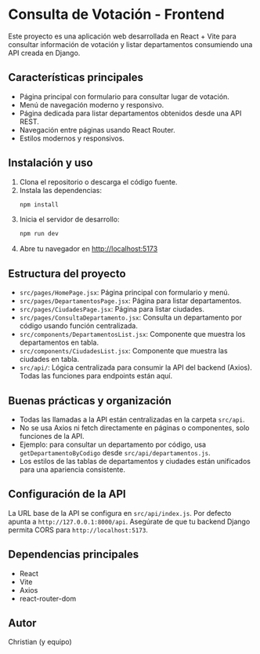 
# Consulta de Votación - Frontend

Este proyecto es una aplicación web desarrollada en React + Vite para consultar información de votación y listar departamentos consumiendo una API creada en Django.

## Características principales

- Página principal con formulario para consultar lugar de votación.
- Menú de navegación moderno y responsivo.
- Página dedicada para listar departamentos obtenidos desde una API REST.
- Navegación entre páginas usando React Router.
- Estilos modernos y responsivos.

## Instalación y uso

1. Clona el repositorio o descarga el código fuente.
2. Instala las dependencias:
	```bash
	npm install
	```
3. Inicia el servidor de desarrollo:
	```bash
	npm run dev
	```
4. Abre tu navegador en [http://localhost:5173](http://localhost:5173)

## Estructura del proyecto

- `src/pages/HomePage.jsx`: Página principal con formulario y menú.
- `src/pages/DepartamentosPage.jsx`: Página para listar departamentos.
- `src/pages/CiudadesPage.jsx`: Página para listar ciudades.
- `src/pages/ConsultaDepartamento.jsx`: Consulta un departamento por código usando función centralizada.
- `src/components/DepartamentosList.jsx`: Componente que muestra los departamentos en tabla.
- `src/components/CiudadesList.jsx`: Componente que muestra las ciudades en tabla.
- `src/api/`: Lógica centralizada para consumir la API del backend (Axios). Todas las funciones para endpoints están aquí.


## Buenas prácticas y organización

- Todas las llamadas a la API están centralizadas en la carpeta `src/api`.
- No se usa Axios ni fetch directamente en páginas o componentes, solo funciones de la API.
- Ejemplo: para consultar un departamento por código, usa `getDepartamentoByCodigo` desde `src/api/departamentos.js`.
- Los estilos de las tablas de departamentos y ciudades están unificados para una apariencia consistente.

## Configuración de la API

La URL base de la API se configura en `src/api/index.js`. Por defecto apunta a `http://127.0.0.1:8000/api`.
Asegúrate de que tu backend Django permita CORS para `http://localhost:5173`.

## Dependencias principales

- React
- Vite
- Axios
- react-router-dom

## Autor

Christian (y equipo)
